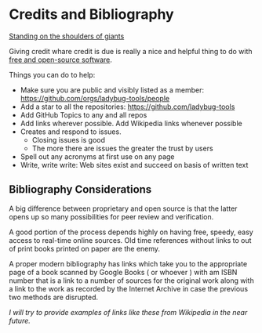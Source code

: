 

Credits and Bibliography
===

[Standing on the shoulders of giants]( https://en.wikipedia.org/wiki/Standing_on_the_shoulders_of_giants )

Giving credit whare credit is due is really a nice and helpful thing to do with
[free and open-source software]( https://en.wikipedia.org/wiki/Free_and_open-source_software).

Things you can do to help:

* Make sure you are public and visibly listed as a member: https://github.com/orgs/ladybug-tools/people
* Add a star to all the repositories: https://github.com/ladybug-tools
* Add GitHub Topics to any and all repos
* Add links wherever possible. Add Wikipedia links whenever possible
* Creates and respond to issues.
	* Closing issues is good
	* The more there are issues the greater the trust by users
* Spell out any acronyms at first use on any page
* Write, write write:  Web sites exist and succeed on basis of written text



## Bibliography Considerations

A big difference between proprietary and open source is that the latter opens up so many possibilities for peer review and verification.

A good portion of the process depends highly on having free, speedy, easy access to real-time online sources. Old time references without links to out of print books printed on paper are the enemy.

A proper modern bibliography has links which take you to the appropriate page of a book scanned by Google Books ( or whoever ) with am ISBN number that is a link to a number of sources for the original work along with a link to the work as recorded by the Internet Archive in case the previous two methods are disrupted.

_I will try to provide examples of links like these from Wikipedia in the near future._

